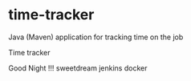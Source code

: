 # time-tracker
Java (Maven) application for tracking time on the job

Time tracker

Good Night !!!
sweetdream
jenkins docker 
